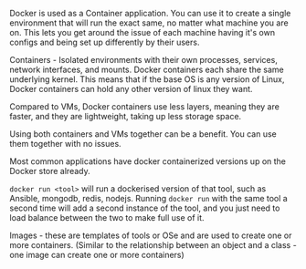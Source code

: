 Docker is used as a Container application. You can use it to create a single environment that will run the exact same, no matter what machine you are on. 
This lets you get around the issue of each machine having it's own configs and being set up differently by their users.

Containers - Isolated environments with their own processes, services, network interfaces, and mounts.
    Docker containers each share the same underlying kernel. This means that if the base OS is any version of Linux, Docker containers can hold any other version of linux they want.

Compared to VMs, Docker containers use less layers, meaning they are faster, and they are lightweight, taking up less storage space.

Using both containers and VMs together can be a benefit. You can use them together with no issues.

Most common applications have docker containerized versions up on the Docker store already.  

`docker run <tool>` will run a dockerised version of that tool, such as Ansible, mongodb, redis, nodejs. Running `docker run` with the same tool a second time will add a second instance of the tool, and you just need to load balance between the two to make full use of it.

Images - these are templates of tools or OSe and are used to create one or more containers. (Similar to the relationship between an object and a class - one image can create one or more containers)


